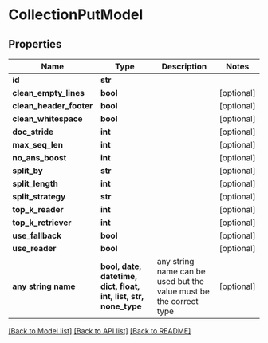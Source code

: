 # CollectionPutModel


## Properties
Name | Type | Description | Notes
------------ | ------------- | ------------- | -------------
**id** | **str** |  | 
**clean_empty_lines** | **bool** |  | [optional] 
**clean_header_footer** | **bool** |  | [optional] 
**clean_whitespace** | **bool** |  | [optional] 
**doc_stride** | **int** |  | [optional] 
**max_seq_len** | **int** |  | [optional] 
**no_ans_boost** | **int** |  | [optional] 
**split_by** | **str** |  | [optional] 
**split_length** | **int** |  | [optional] 
**split_strategy** | **str** |  | [optional] 
**top_k_reader** | **int** |  | [optional] 
**top_k_retriever** | **int** |  | [optional] 
**use_fallback** | **bool** |  | [optional] 
**use_reader** | **bool** |  | [optional] 
**any string name** | **bool, date, datetime, dict, float, int, list, str, none_type** | any string name can be used but the value must be the correct type | [optional]

[[Back to Model list]](../README.md#documentation-for-models) [[Back to API list]](../README.md#documentation-for-api-endpoints) [[Back to README]](../README.md)


